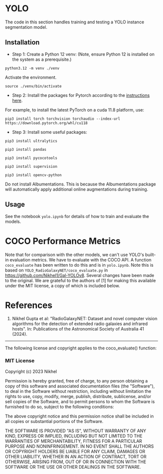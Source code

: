 # YOLO

The code in this section handles training and testing a YOLO instance segmentation model.

## Installation

* Step 1: Create a Python 12 venv:
  (Note, ensure Python 12 is installed on the system as a prerequisite.)

`python3.12 -m venv ./venv`

Activate the environment.

`source ./venv/bin/activate`

* Step 2: Install the packages for Pytorch according to the [instructions here](https://pytorch.org/).

For example, to install the latest PyTorch on a cuda 11.8 platform, use:

`pip3 install torch torchvision torchaudio --index-url https://download.pytorch.org/whl/cu118`

* Step 3: Install some useful packages:

`pip3 install ultralytics`

`pip3 install pandas`

`pip3 install pycocotools`

`pip3 install supervision`

`pip3 install opencv-python`

Do not install Albumentations. This is because the Albumentations
package will automatically apply additional online augmentations
during training.

## Usage

See the notebook `yolo.ipynb` for details of how to train and evaluate the models.

# COCO Performance Metrics
Note that for comparison with the other models, we can't use YOLO's built-in
evaluation metrics. We have to evaluate with the COCO API. A function `coco_evaluate`
has been written to do this and is in `yolo.ipynb`. Note this is based on
`YOLO_RadioGalaxyNET/coco_evaluate.py` in https://github.com/Nikhel1/Gal-YOLOv8.
Several changes have been made to the original. We are grateful to the authors
of [1] for making this available under the MIT license, a copy of which is included
below.

# References

1. Nikhel Gupta et al: "RadioGalaxyNET: Dataset and novel computer vision
   algorithms for the detection of extended radio galaxies and infrared hosts".
   In: Publications of the Astronomical Society of Australia 41 (2024).

------
The following license and copyright applies to the coco_evaluate() function:
### MIT License

Copyright (c) 2023 Nikhel

Permission is hereby granted, free of charge, to any person obtaining a copy
of this software and associated documentation files (the "Software"), to deal
in the Software without restriction, including without limitation the rights
to use, copy, modify, merge, publish, distribute, sublicense, and/or sell
copies of the Software, and to permit persons to whom the Software is
furnished to do so, subject to the following conditions:

The above copyright notice and this permission notice shall be included in all
copies or substantial portions of the Software.

THE SOFTWARE IS PROVIDED "AS IS", WITHOUT WARRANTY OF ANY KIND, EXPRESS OR
IMPLIED, INCLUDING BUT NOT LIMITED TO THE WARRANTIES OF MERCHANTABILITY,
FITNESS FOR A PARTICULAR PURPOSE AND NONINFRINGEMENT. IN NO EVENT SHALL THE
AUTHORS OR COPYRIGHT HOLDERS BE LIABLE FOR ANY CLAIM, DAMAGES OR OTHER
LIABILITY, WHETHER IN AN ACTION OF CONTRACT, TORT OR OTHERWISE, ARISING FROM,
OUT OF OR IN CONNECTION WITH THE SOFTWARE OR THE USE OR OTHER DEALINGS IN THE
SOFTWARE.
